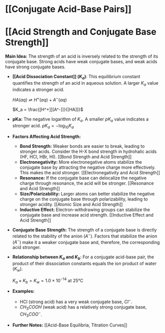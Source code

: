 # [[Conjugate Acid-Base Pairs]]
# [[Acid Strength and Conjugate Base Strength]]

**Main Idea:**  The strength of an acid is inversely related to the strength of its conjugate base.  Strong acids have weak conjugate bases, and weak acids have strong conjugate bases.

* **[[Acid Dissociation Constant]] ($K_a$)**: This equilibrium constant quantifies the strength of an acid in aqueous solution.  A larger $K_a$ value indicates a stronger acid.

  $HA(aq) \rightleftharpoons H^+(aq) + A^-(aq)$

  $K_a = \frac{[H^+]][A^-]]}{[HA]]}$

* **pKa:** The negative logarithm of $K_a$.  A smaller $pK_a$ value indicates a stronger acid.  $pK_a = -\log_{10}K_a$

* **Factors Affecting Acid Strength:**

    * **Bond Strength:** Weaker bonds are easier to break, leading to stronger acids.  Consider the H-X bond strength in hydrohalic acids (HF, HCl, HBr, HI). [[Bond Strength and Acid Strength]]
    * **Electronegativity:**  More electronegative atoms stabilize the conjugate base by attracting the negative charge more effectively. This makes the acid stronger. [[Electronegativity and Acid Strength]]
    * **Resonance:** If the conjugate base can delocalize the negative charge through resonance, the acid will be stronger. [[Resonance and Acid Strength]]
    * **Size/Polarizability:** Larger atoms can better stabilize the negative charge on the conjugate base through polarizability, leading to stronger acidity. [[Atomic Size and Acid Strength]]
    * **Inductive Effect:** Electron-withdrawing groups can stabilize the conjugate base and increase acid strength.  [[Inductive Effect and Acid Strength]]


* **Conjugate Base Strength:** The strength of a conjugate base is directly related to the stability of the anion ($A^-$).  Factors that stabilize the anion ($A^-$) make it a weaker conjugate base and, therefore, the corresponding acid stronger.


* **Relationship between $K_a$ and $K_b$**:  For a conjugate acid-base pair, the product of their dissociation constants equals the ion product of water ($K_w$).

  $K_a \times K_b = K_w = 1.0 \times 10^{-14}$ at 25°C

* **Examples:**

    * HCl (strong acid) has a very weak conjugate base, $Cl^-$.
    * $CH_3COOH$ (weak acid) has a relatively strong conjugate base, $CH_3COO^-$.


* **Further Notes:** [[Acid-Base Equilibria, Titration Curves]]

